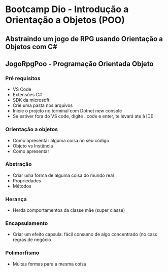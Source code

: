 # Bootcamp Dio - Introdução a Orientação a Objetos (POO)
## Abstraindo um jogo de RPG usando Orientação a Objetos com C#
## JogoRpgPoo - Programação Orientada Objeto

### Pré requisitos
- VS Code
- Extensões C#
- SDK da microsoft
- Crie uma pasta nos arquivos 
- Inicie o projeto no terminal com Dotnet new console
- Se estiver fora do VS code, digite .  code e enter, te levará ate à IDE

### Orientação a objetos
- Como apresentar alguma coisa no seu código
- Objeto vs Instância
- Como apresentar

### Abstração
- Criar uma forma de alguma coisa do mundo real 
- Propriedades
- Métodos

### Herança
- Herda comportamentos da classe mãe (super classe)

### Encapsulamento
- Criar um efeito capsula: fácil consumo de algo concentrado (no caso regras de negócio

### Polimorfismo
- Muitas formas para a mesma coisa



